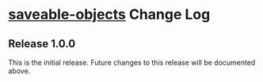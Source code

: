 # [saveable-objects](README.md) Change Log

## Release 1.0.0

This is the initial release. Future changes to this release will be documented
above.